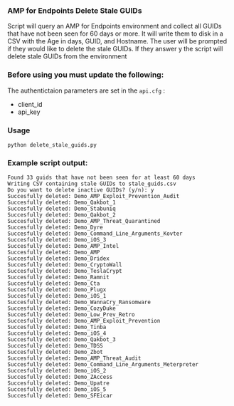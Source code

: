 ### AMP for Endpoints Delete Stale GUIDs

Script will query an AMP for Endpoints environment and collect all GUIDs that have not been seen for 60 days or more. It will write them to disk in a CSV with the Age in days, GUID, and Hostname. The user will be prompted if they would like to delete the stale GUIDs. If they answer y the script will delete stale GUIDs from the environment

### Before using you must update the following:
The authentictaion parameters are set in the ```api.cfg``` :
- client_id 
- api_key

### Usage
```
python delete_stale_guids.py
```

### Example script output:  
```
Found 33 guids that have not been seen for at least 60 days
Writing CSV containing stale GUIDs to stale_guids.csv
Do you want to delete inactive GUIDs? (y/n): y
Succesfully deleted: Demo_AMP_Exploit_Prevention_Audit
Succesfully deleted: Demo_Qakbot_1
Succesfully deleted: Demo_Stabuniq
Succesfully deleted: Demo_Qakbot_2
Succesfully deleted: Demo_AMP_Threat_Quarantined
Succesfully deleted: Demo_Dyre
Succesfully deleted: Demo_Command_Line_Arguments_Kovter
Succesfully deleted: Demo_iOS_3
Succesfully deleted: Demo_AMP_Intel
Succesfully deleted: Demo_AMP
Succesfully deleted: Demo_Dridex
Succesfully deleted: Demo_CryptoWall
Succesfully deleted: Demo_TeslaCrypt
Succesfully deleted: Demo_Ramnit
Succesfully deleted: Demo_Cta
Succesfully deleted: Demo_Plugx
Succesfully deleted: Demo_iOS_1
Succesfully deleted: Demo_WannaCry_Ransomware
Succesfully deleted: Demo_CozyDuke
Succesfully deleted: Demo_Low_Prev_Retro
Succesfully deleted: Demo_AMP_Exploit_Prevention
Succesfully deleted: Demo_Tinba
Succesfully deleted: Demo_iOS_4
Succesfully deleted: Demo_Qakbot_3
Succesfully deleted: Demo_TDSS
Succesfully deleted: Demo_Zbot
Succesfully deleted: Demo_AMP_Threat_Audit
Succesfully deleted: Demo_Command_Line_Arguments_Meterpreter
Succesfully deleted: Demo_iOS_2
Succesfully deleted: Demo_ZAccess
Succesfully deleted: Demo_Upatre
Succesfully deleted: Demo_iOS_5
Succesfully deleted: Demo_SFEicar
```
